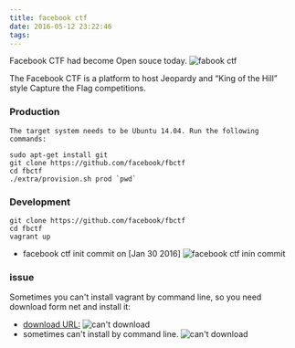```yaml
---
title: facebook ctf
date: 2016-05-12 23:22:46
tags:
---
```

Facebook CTF had become Open souce today.
![fabook ctf](/resource/fbctf/1.gif)
<!--more-->
The Facebook CTF is a platform to host Jeopardy and “King of the Hill” style Capture the Flag competitions.

### Production
```
The target system needs to be Ubuntu 14.04. Run the following commands:

sudo apt-get install git
git clone https://github.com/facebook/fbctf
cd fbctf
./extra/provision.sh prod `pwd`
```

### Development
```
git clone https://github.com/facebook/fbctf
cd fbctf
vagrant up
```
* facebook ctf init commit on [Jan 30 2016]
![facebook ctf inin commit](/resource/fbctf/2.png)

### issue
Sometimes you can't install vagrant by command line, so you need download form net and install it:
* [download URL:](https://www.vagrantup.com/downloads.html)
![can't download](/resource/fbctf/3.png)
* sometimes can't install by command line.
![can't download](/resource/fbctf/4.png)
